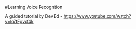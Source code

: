 #Learning Voice Recognition

A guided tutorial by Dev Ed
- https://www.youtube.com/watch?v=lq7tFgvdf4k
